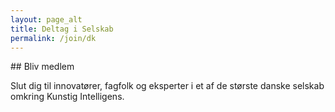 ```yaml
---
layout: page_alt
title: Deltag i Selskab
permalink: /join/dk
---
```


<section style="margin-bottom: 50px;">
<div class="container">
<div class="row">
<div class="col-xs-12" markdown="1">

<div class="section-title" markdown="1">
## Bliv medlem
</div>

Slut dig til innovatører, fagfolk og eksperter i et af de største danske selskab omkring Kunstig Intelligens.

</div>
</div>
</div>
</section>